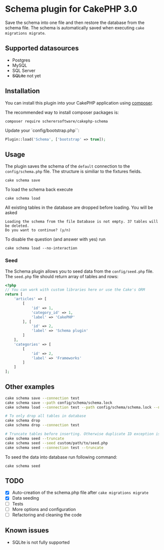 # Schema plugin for CakePHP 3.0

Save the schema into one file and then restore the database from the schema file. The schema is automatically saved when executing `cake migrations migrate`.

## Supported datasources

- Postgres
- MySQL
- SQL Server
- ~~SQLite~~ not yet

## Installation

You can install this plugin into your CakePHP application using [composer](http://getcomposer.org).

The recommended way to install composer packages is:

```
composer require scherersoftware/cakephp-schema
```

Update your `config/bootstrap.php``:

```PHP
Plugin::load('Schema', ['bootstrap' => true]);
```

## Usage

The plugin saves the schema of the `default` connection to the `config/schema.php` file. The structure is similiar to the fixtures fields.

```
cake schema save
```

To load the schema back execute

```
cake schema load
```

All existing tables in the database are dropped before loading. You will be asked

```
Loading the schema from the file Database is not empty. 37 tables will be deleted.
Do you want to continue? (y/n)
```

To disable the question (and answer with yes) run 

```
cake schema load --no-interaction
```

### Seed

The Schema plugin allows you to seed data from the `config/seed.php` file. The `seed.php` file should return array of tables and rows:

```PHP
<?php
// You can work with custom libraries here or use the Cake's ORM
return [
    'articles' => [
        [
            'id' => 1,
            'category_id' => 1,
            'label' => 'CakePHP'
        ], [
            'id' => 2,
            'label' => 'Schema plugin'
        ]
    ],
    'categories' => [
        [
            'id' => 2,
            'label' => 'Frameworks'
        ]
    ]
];
```

## Other examples
```bash
cake schema save --connection test
cake schema save --path config/schema/schema.lock
cake schema load --connection test --path config/schema/schema.lock --no-interaction

# To only drop all tables in database
cake schema drop
cake schema drop --connection test

# Truncate tables before inserting. Otherwise duplicate ID exception is thrown.
cake schema seed --truncate
cake schema seed --seed custom/path/to/seed.php
cake schema seed --connection test --truncate
```

To seed the data into database run following command:

```
cake schema seed
```

## TODO
 
- [x] Auto-creation of the schema.php file after `cake migrations migrate`
- [x] Data seeding
- [ ] Tests
- [ ] More options and configuration
- [ ] Refactoring and cleaning the code

## Known issues
 - SQLite is not fully supported